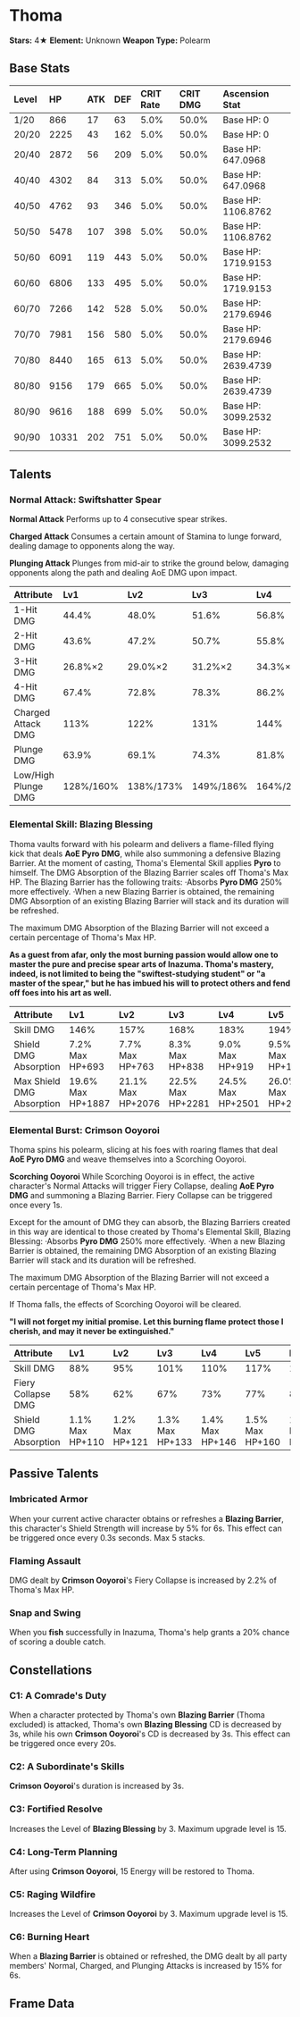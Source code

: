# Thoma

**Stars:** 4★
**Element:** Unknown
**Weapon Type:** Polearm

## Base Stats

| Level | HP | ATK | DEF | CRIT Rate | CRIT DMG | Ascension Stat |
| :--- | :--- | :--- | :--- | :--- | :--- | :--- |
| 1/20 | 866 | 17 | 63 | 5.0% | 50.0% | Base HP: 0 |
| 20/20 | 2225 | 43 | 162 | 5.0% | 50.0% | Base HP: 0 |
| 20/40 | 2872 | 56 | 209 | 5.0% | 50.0% | Base HP: 647.0968 |
| 40/40 | 4302 | 84 | 313 | 5.0% | 50.0% | Base HP: 647.0968 |
| 40/50 | 4762 | 93 | 346 | 5.0% | 50.0% | Base HP: 1106.8762 |
| 50/50 | 5478 | 107 | 398 | 5.0% | 50.0% | Base HP: 1106.8762 |
| 50/60 | 6091 | 119 | 443 | 5.0% | 50.0% | Base HP: 1719.9153 |
| 60/60 | 6806 | 133 | 495 | 5.0% | 50.0% | Base HP: 1719.9153 |
| 60/70 | 7266 | 142 | 528 | 5.0% | 50.0% | Base HP: 2179.6946 |
| 70/70 | 7981 | 156 | 580 | 5.0% | 50.0% | Base HP: 2179.6946 |
| 70/80 | 8440 | 165 | 613 | 5.0% | 50.0% | Base HP: 2639.4739 |
| 80/80 | 9156 | 179 | 665 | 5.0% | 50.0% | Base HP: 2639.4739 |
| 80/90 | 9616 | 188 | 699 | 5.0% | 50.0% | Base HP: 3099.2532 |
| 90/90 | 10331 | 202 | 751 | 5.0% | 50.0% | Base HP: 3099.2532 |

## Talents

### Normal Attack: Swiftshatter Spear

**Normal Attack**
Performs up to 4 consecutive spear strikes.

**Charged Attack**
Consumes a certain amount of Stamina to lunge forward, dealing damage to opponents along the way.

**Plunging Attack**
Plunges from mid-air to strike the ground below, damaging opponents along the path and dealing AoE DMG upon impact.

| Attribute | Lv1 | Lv2 | Lv3 | Lv4 | Lv5 | Lv6 | Lv7 | Lv8 | Lv9 | Lv10 | Lv11 | Lv12 | Lv13 | Lv14 | Lv15 |
| :--- | :--- | :--- | :--- | :--- | :--- | :--- | :--- | :--- | :--- | :--- | :--- | :--- | :--- | :--- | :--- |
| 1-Hit DMG | 44.4% | 48.0% | 51.6% | 56.8% | 60.4% | 64.5% | 70.2% | 75.9% | 81.6% | 87.8% | 93.9% |
| 2-Hit DMG | 43.6% | 47.2% | 50.7% | 55.8% | 59.4% | 63.4% | 69.0% | 74.6% | 80.2% | 86.2% | 92.3% |
| 3-Hit DMG | 26.8%×2 | 29.0%×2 | 31.2%×2 | 34.3%×2 | 36.4%×2 | 38.9%×2 | 42.4%×2 | 45.8%×2 | 49.2%×2 | 53.0%×2 | 56.7%×2 |
| 4-Hit DMG | 67.4% | 72.8% | 78.3% | 86.2% | 91.6% | 97.9% | 106.5% | 115.1% | 123.7% | 133.1% | 142.5% |
| Charged Attack DMG | 113% | 122% | 131% | 144% | 153% | 164% | 178% | 193% | 207% | 223% | 239% |
| Plunge DMG | 63.9% | 69.1% | 74.3% | 81.8% | 87.0% | 92.9% | 101.1% | 109.3% | 117.5% | 126.4% | 135.3% |
| Low/High Plunge DMG | 128%/160% | 138%/173% | 149%/186% | 164%/204% | 174%/217% | 186%/232% | 202%/253% | 219%/273% | 235%/293% | 253%/316% | 271%/338% |

### Elemental Skill: Blazing Blessing

Thoma vaults forward with his polearm and delivers a flame-filled flying kick that deals **AoE Pyro DMG**, while also summoning a defensive Blazing Barrier. At the moment of casting, Thoma's Elemental Skill applies **Pyro** to himself.
The DMG Absorption of the Blazing Barrier scales off Thoma's Max HP.
The Blazing Barrier has the following traits:
·Absorbs **Pyro DMG** 250% more effectively.
·When a new Blazing Barrier is obtained, the remaining DMG Absorption of an existing Blazing Barrier will stack and its duration will be refreshed.

The maximum DMG Absorption of the Blazing Barrier will not exceed a certain percentage of Thoma's Max HP.

**As a guest from afar, only the most burning passion would allow one to master the pure and precise spear arts of Inazuma. Thoma's mastery, indeed, is not limited to being the "swiftest-studying student" or "a master of the spear," but he has imbued his will to protect others and fend off foes into his art as well.**

| Attribute | Lv1 | Lv2 | Lv3 | Lv4 | Lv5 | Lv6 | Lv7 | Lv8 | Lv9 | Lv10 | Lv11 | Lv12 | Lv13 | Lv14 | Lv15 |
| :--- | :--- | :--- | :--- | :--- | :--- | :--- | :--- | :--- | :--- | :--- | :--- | :--- | :--- | :--- | :--- |
| Skill DMG | 146% | 157% | 168% | 183% | 194% | 205% | 220% | 234% | 249% | 264% | 278% | 293% | 311% |
| Shield DMG Absorption | 7.2% Max HP+693 | 7.7% Max HP+763 | 8.3% Max HP+838 | 9.0% Max HP+919 | 9.5% Max HP+1005 | 10.1% Max HP+1098 | 10.8% Max HP+1196 | 11.5% Max HP+1300 | 12.2% Max HP+1410 | 13.0% Max HP+1525 | 13.7% Max HP+1647 | 14.4% Max HP+1774 | 15.3% Max HP+1907 |
| Max Shield DMG Absorption | 19.6% Max HP+1887 | 21.1% Max HP+2076 | 22.5% Max HP+2281 | 24.5% Max HP+2501 | 26.0% Max HP+2737 | 27.4% Max HP+2989 | 29.4% Max HP+3256 | 31.4% Max HP+3539 | 33.3% Max HP+3838 | 35.3% Max HP+4153 | 37.2% Max HP+4483 | 39.2% Max HP+4829 | 41.7% Max HP+5191 |

### Elemental Burst: Crimson Ooyoroi

Thoma spins his polearm, slicing at his foes with roaring flames that deal **AoE Pyro DMG** and weave themselves into a Scorching Ooyoroi.

**Scorching Ooyoroi**
While Scorching Ooyoroi is in effect, the active character's Normal Attacks will trigger Fiery Collapse, dealing **AoE Pyro DMG** and summoning a Blazing Barrier.
Fiery Collapse can be triggered once every 1s.

Except for the amount of DMG they can absorb, the Blazing Barriers created in this way are identical to those created by Thoma's Elemental Skill, Blazing Blessing:
·Absorbs **Pyro DMG** 250% more effectively.
·When a new Blazing Barrier is obtained, the remaining DMG Absorption of an existing Blazing Barrier will stack and its duration will be refreshed.

The maximum DMG Absorption of the Blazing Barrier will not exceed a certain percentage of Thoma's Max HP.

If Thoma falls, the effects of Scorching Ooyoroi will be cleared.

**"I will not forget my initial promise. Let this burning flame protect those I cherish, and may it never be extinguished."**

| Attribute | Lv1 | Lv2 | Lv3 | Lv4 | Lv5 | Lv6 | Lv7 | Lv8 | Lv9 | Lv10 | Lv11 | Lv12 | Lv13 | Lv14 | Lv15 |
| :--- | :--- | :--- | :--- | :--- | :--- | :--- | :--- | :--- | :--- | :--- | :--- | :--- | :--- | :--- | :--- |
| Skill DMG | 88% | 95% | 101% | 110% | 117% | 123% | 132% | 141% | 150% | 158% | 167% | 176% | 187% |
| Fiery Collapse DMG | 58% | 62% | 67% | 73% | 77% | 81% | 87% | 93% | 99% | 104% | 110% | 116% | 123% |
| Shield DMG Absorption | 1.1% Max HP+110 | 1.2% Max HP+121 | 1.3% Max HP+133 | 1.4% Max HP+146 | 1.5% Max HP+160 | 1.6% Max HP+174 | 1.7% Max HP+190 | 1.8% Max HP+206 | 1.9% Max HP+224 | 2.1% Max HP+242 | 2.2% Max HP+261 | 2.3% Max HP+282 | 2.4% Max HP+303 |

## Passive Talents

### Imbricated Armor

When your current active character obtains or refreshes a **Blazing Barrier**, this character's Shield Strength will increase by 5% for 6s.
This effect can be triggered once every 0.3s seconds. Max 5 stacks.

### Flaming Assault

DMG dealt by **Crimson Ooyoroi**'s Fiery Collapse is increased by 2.2% of Thoma's Max HP.

### Snap and Swing

When you **fish** successfully in Inazuma, Thoma's help grants a 20% chance of scoring a double catch.

## Constellations

### C1: A Comrade's Duty

When a character protected by Thoma's own **Blazing Barrier** (Thoma excluded) is attacked, Thoma's own **Blazing Blessing** CD is decreased by 3s, while his own **Crimson Ooyoroi**'s CD is decreased by 3s.
This effect can be triggered once every 20s.

### C2: A Subordinate's Skills

**Crimson Ooyoroi**'s duration is increased by 3s.

### C3: Fortified Resolve

Increases the Level of **Blazing Blessing** by 3.
Maximum upgrade level is 15.

### C4: Long-Term Planning

After using **Crimson Ooyoroi**, 15 Energy will be restored to Thoma.

### C5: Raging Wildfire

Increases the Level of **Crimson Ooyoroi** by 3.
Maximum upgrade level is 15.

### C6: Burning Heart

When a **Blazing Barrier** is obtained or refreshed, the DMG dealt by all party members' Normal, Charged, and Plunging Attacks is increased by 15% for 6s.

## Frame Data

